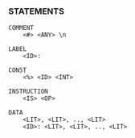 ### STATEMENTS
    COMMENT
        <#> <ANY> \n

    LABEL
        <ID>:

    CONST
        <%> <ID> <INT>

    INSTRUCTION
        <IS> <OP>

    DATA
        <LIT>, <LIT>, .., <LIT>
        <ID>: <LIT>, <LIT>, .., <LIT>

